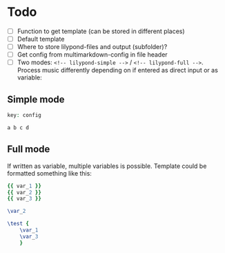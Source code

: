 # Todo

- [ ] Function to get template (can be stored in different places)
- [ ] Default template
- [ ] Where to store lilypond-files and output (subfolder)?
- [ ] Get config from multimarkdown-config in file header
- [ ] Two modes: `<!-- lilypond-simple -->` / `<!-- lilypond-full -->`. Process music differently depending on if entered as direct input or as variable:

## Simple mode

```ly
key: config

a b c d
```
    
## Full mode

If written as variable, multiple variables is possible. Template could be formatted something like this:

```ly
{{ var_1 }}
{{ var_2 }}
{{ var_3 }}

\var_2

\test {
    \var_1
    \var_3
    }
```

